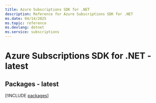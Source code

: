 ```yaml
---
title: Azure Subscriptions SDK for .NET
description: Reference for Azure Subscriptions SDK for .NET
ms.date: 04/14/2025
ms.topic: reference
ms.devlang: dotnet
ms.service: subscriptions
---
```

# Azure Subscriptions SDK for .NET - latest
## Packages - latest
[!INCLUDE [packages](subscriptions-index.md)]